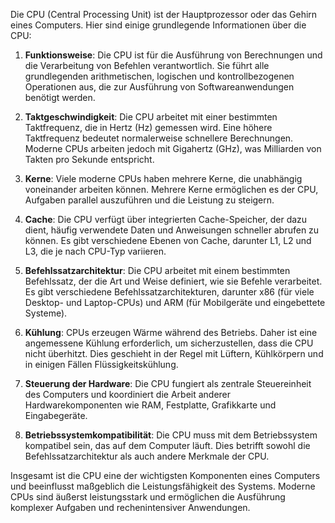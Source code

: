 Die CPU (Central Processing Unit) ist der Hauptprozessor oder das Gehirn eines Computers. Hier sind einige grundlegende Informationen über die CPU:

1. **Funktionsweise**: Die CPU ist für die Ausführung von Berechnungen und die Verarbeitung von Befehlen verantwortlich. Sie führt alle grundlegenden arithmetischen, logischen und kontrollbezogenen Operationen aus, die zur Ausführung von Softwareanwendungen benötigt werden.

2. **Taktgeschwindigkeit**: Die CPU arbeitet mit einer bestimmten Taktfrequenz, die in Hertz (Hz) gemessen wird. Eine höhere Taktfrequenz bedeutet normalerweise schnellere Berechnungen. Moderne CPUs arbeiten jedoch mit Gigahertz (GHz), was Milliarden von Takten pro Sekunde entspricht.

3. **Kerne**: Viele moderne CPUs haben mehrere Kerne, die unabhängig voneinander arbeiten können. Mehrere Kerne ermöglichen es der CPU, Aufgaben parallel auszuführen und die Leistung zu steigern.

4. **Cache**: Die CPU verfügt über integrierten Cache-Speicher, der dazu dient, häufig verwendete Daten und Anweisungen schneller abrufen zu können. Es gibt verschiedene Ebenen von Cache, darunter L1, L2 und L3, die je nach CPU-Typ variieren.

5. **Befehlssatzarchitektur**: Die CPU arbeitet mit einem bestimmten Befehlssatz, der die Art und Weise definiert, wie sie Befehle verarbeitet. Es gibt verschiedene Befehlssatzarchitekturen, darunter x86 (für viele Desktop- und Laptop-CPUs) und ARM (für Mobilgeräte und eingebettete Systeme).

6. **Kühlung**: CPUs erzeugen Wärme während des Betriebs. Daher ist eine angemessene Kühlung erforderlich, um sicherzustellen, dass die CPU nicht überhitzt. Dies geschieht in der Regel mit Lüftern, Kühlkörpern und in einigen Fällen Flüssigkeitskühlung.

7. **Steuerung der Hardware**: Die CPU fungiert als zentrale Steuereinheit des Computers und koordiniert die Arbeit anderer Hardwarekomponenten wie RAM, Festplatte, Grafikkarte und Eingabegeräte.

8. **Betriebssystemkompatibilität**: Die CPU muss mit dem Betriebssystem kompatibel sein, das auf dem Computer läuft. Dies betrifft sowohl die Befehlssatzarchitektur als auch andere Merkmale der CPU.

Insgesamt ist die CPU eine der wichtigsten Komponenten eines Computers und beeinflusst maßgeblich die Leistungsfähigkeit des Systems. Moderne CPUs sind äußerst leistungsstark und ermöglichen die Ausführung komplexer Aufgaben und rechenintensiver Anwendungen.